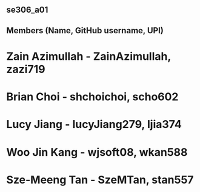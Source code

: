 ## se306_a01
## Members (Name, GitHub username, UPI)
# Zain Azimullah - ZainAzimullah, zazi719
# Brian Choi - shchoichoi, scho602
# Lucy Jiang - lucyJiang279, ljia374
# Woo Jin Kang - wjsoft08, wkan588
# Sze-Meeng Tan - SzeMTan, stan557
